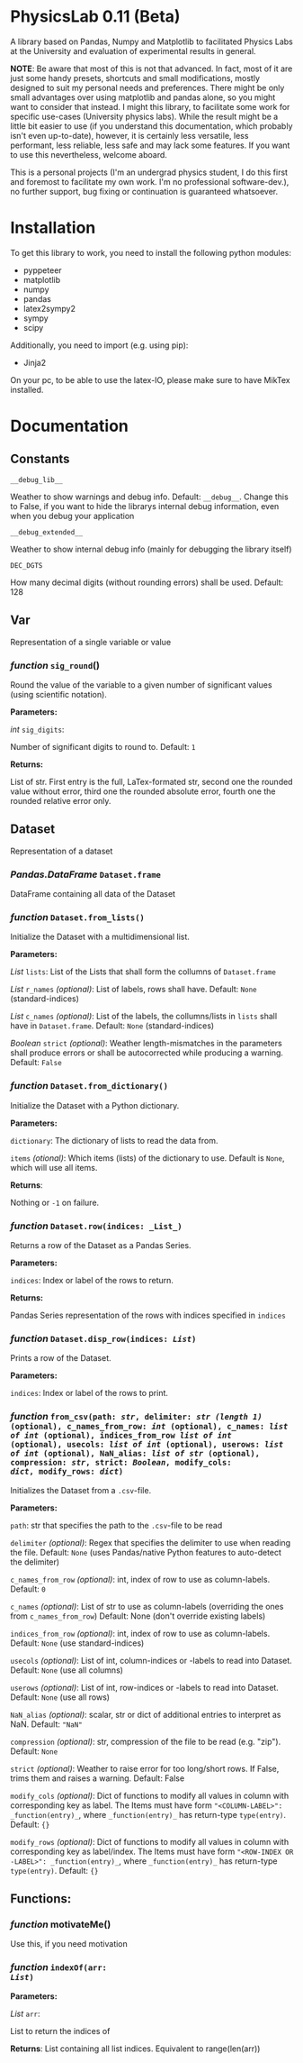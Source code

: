 # PhysicsLab 0.11 (Beta)
A library based on Pandas, Numpy and Matplotlib to facilitated Physics Labs at the University and evaluation of experimental results in general.

**NOTE**: Be aware that most of this is not that advanced. In fact, most of it are just some handy presets, shortcuts and small modifications, mostly designed to suit my personal needs and preferences.
There might be only small advantages over using matplotlib and pandas alone, so you might want to consider that instead. I might this library, to facilitate some work for specific use-cases (University physics labs).
While the result might be a little bit easier to use (if you understand this documentation, which probably isn't even up-to-date), however, it is certainly less versatile, less performant, less reliable, less safe and 
may lack some features. If you want to use this nevertheless, welcome aboard. 

This is a personal projects (I'm an undergrad physics student, I do this 
first and foremost to facilitate my own work. I'm no professional software-dev.), no further support, bug fixing or continuation is guaranteed whatsoever.

# Installation
To get this library to work, you need to install the following python modules:
- pyppeteer
- matplotlib
- numpy
- pandas
- latex2sympy2
- sympy 
- scipy

Additionally, you need to import (e.g. using pip):
- Jinja2

On your pc, to be able to use the latex-IO, please make sure to have MikTex installed.

# Documentation

## Constants
`__debug_lib__`

Weather to show warnings and debug info. Default: `__debug__`. Change this to False, if you want to hide the librarys internal debug information, even when you debug your application

`__debug_extended__`

Weather to show internal debug info (mainly for debugging the library itself)

`DEC_DGTS`

How many decimal digits (without rounding errors) shall be used. Default: 128

## Var
Representation of a single variable or value

### _function_ `sig_round`()
Round the value of the variable to a given number of significant values (using scientific notation).

**Parameters:**

_int_ `sig_digits`:

Number of significant digits to round to. Default: `1`

**Returns:**

List of str. First entry is the full, LaTex-formated str, second one the rounded value without error, third one the rounded absolute error, fourth one the rounded relative error only.



## Dataset
Representation of a dataset

### _Pandas.DataFrame_ `Dataset.frame`
DataFrame containing all data of the Dataset

### _function_ `Dataset.from_lists()`
Initialize the Dataset with a multidimensional list.

**Parameters:**

_List_ `lists`: List of the Lists that shall form the collumns of `Dataset.frame`

_List_ `r_names` _(optional)_: List of labels, rows shall have. Default: `None` (standard-indices)

_List_ `c_names` _(optional)_: List of the labels, the collumns/lists in `lists` shall have in `Dataset.frame`. Default: `None` (standard-indices)

_Boolean_ `strict` _(optional)_: Weather length-mismatches in the parameters shall produce errors or shall be autocorrected while producing a warning. Default: `False`

### _function_ `Dataset.from_dictionary()`
Initialize the Dataset with a Python dictionary.

**Parameters:** 

`dictionary`: The dictionary of lists to read the data from.

`items` _(otional)_: Which items (lists) of the dictionary to use. Default is `None`, which will use all items.

**Returns**:

Nothing or `-1` on failure.

### _function_ `Dataset.row(indices: _List_)`

Returns a row of the Dataset as a Pandas Series.

**Parameters:**

`indices`: Index or label of the rows to return. 

**Returns:**

Pandas Series representation of the rows with indices specified in `indices`

### _function_ <code>Dataset.disp_row(indices: _List_)</code>

Prints a row of the Dataset.

**Parameters:**

`indices`: Index or label of the rows to print. 


### _function_ <code>from_csv(path: _str_, delimiter: _str (length 1)_ (optional), c_names_from_row: _int_ (optional), c_names: _list of int_ (optional), indices_from_row _list of int_ (optional), usecols: _list of int_ (optional), userows: _list of int_ (optional), NaN_alias: _list of str_ (optional), compression: _str_, strict: _Boolean_, modify_cols: _dict_, modify_rows: _dict_)</code>
    
Initializes the Dataset from a `.csv`-file.

**Parameters:**

`path`: str that specifies the path to the `.csv`-file to be read 

`delimiter` _(optional)_: Regex that specifies the delimiter to use when reading the file. Default: `None` (uses Pandas/native Python features to auto-detect the delimiter)

`c_names_from_row` _(optional)_: int, index of row to use as column-labels. Default: `0`

`c_names` _(optional)_: List of str to use as column-labels (overriding the ones from `c_names_from_row`) Default: None (don't override existing labels)

`indices_from_row` _(optional)_: int, index of row to use as column-labels. Default: `None` (use standard-indices)

`usecols` _(optional)_: List of int, column-indices or -labels to read into Dataset. Default: `None` (use all columns)

`userows` _(optional)_: List of int, row-indices or -labels to read into Dataset. Default: `None` (use all rows)

`NaN_alias` _(optional)_: scalar, str or dict of additional entries to interpret as NaN. Default: `"NaN"`

`compression` _(optional)_: str, compression of the file to be read (e.g. "zip"). Default: `None`

`strict` _(optional)_: Weather to raise error for too long/short rows. If False, trims them and raises a warning. Default: False

`modify_cols` _(optional)_: Dict of functions to modify all values in column with corresponding key as label. The Items must have form `"<COLUMN-LABEL>": _function(entry)_`, where `_function(entry)_` has return-type `type(entry)`. Default: `{}`

`modify_rows` _(optional)_: Dict of functions to modify all values in column with corresponding key as label/index. The Items must have form `"<ROW-INDEX OR -LABEL>": _function(entry)_`, where `_function(entry)_` has return-type `type(entry)`. Default: `{}`


## Functions:

### _function_ motivateMe()
Use this, if you need motivation

### _function_ <code>indexOf(arr: _List_)</code>
**Parameters:**

_List_ `arr`:

List to return the indices of

**Returns**: List containing all list indices. Equivalent to range(len(arr))
